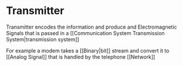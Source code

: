 # Transmitter
Transmitter encodes the information and produce and Electromagnetic Signals that is passed in a [[Communication System Transmission System|transmission system]]

For example a modem takes a [[Binary|bit]] stream and convert it to [[Analog Signal]] that is handled by the telephone [[Network]]


